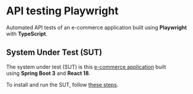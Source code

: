 # API testing Playwright

Automated API tests of an e-commerce application built using **Playwright** with **TypeScript**.

## System Under Test (SUT)

The system under test (SUT) is this [e-commerce application](https://github.com/mgrybel/ecommerce-website) built using **Spring Boot 3** and **React 18**.

To install and run the SUT, follow [these steps](https://github.com/mgrybel/ecommerce-website/blob/master/README.md).
